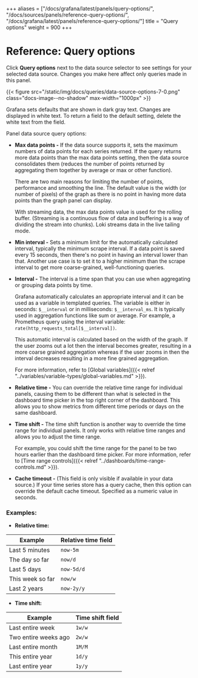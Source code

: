 +++
aliases = ["/docs/grafana/latest/panels/query-options/", "/docs/sources/panels/reference-query-options/", "/docs/grafana/latest/panels/reference-query-options/"]
title = "Query options"
weight = 900
+++

# Reference: Query options

Click **Query options** next to the data source selector to see settings for your selected data source. Changes you make here affect only queries made in this panel.

{{< figure src="/static/img/docs/queries/data-source-options-7-0.png" class="docs-image--no-shadow" max-width="1000px" >}}

Grafana sets defaults that are shown in dark gray text. Changes are displayed in white text. To return a field to the default setting, delete the white text from the field.

Panel data source query options:

- **Max data points -** If the data source supports it, sets the maximum numbers of data points for each series returned. If the query returns more data points than the max data points setting, then the data source consolidates them (reduces the number of points returned by aggregating them together by average or max or other function).

  There are two main reasons for limiting the number of points, performance and smoothing the line. The default value is the width (or number of pixels) of the graph as there is no point in having more data points than the graph panel can display.

  With streaming data, the max data points value is used for the rolling buffer. (Streaming is a continuous flow of data and buffering is a way of dividing the stream into chunks). Loki streams data in the live tailing mode.

- **Min interval -** Sets a minimum limit for the automatically calculated interval, typically the minimum scrape interval. If a data point is saved every 15 seconds, then there's no point in having an interval lower than that. Another use case is to set it to a higher minimum than the scrape interval to get more coarse-grained, well-functioning queries.

- **Interval -** The interval is a time span that you can use when aggregating or grouping data points by time.

  Grafana automatically calculates an appropriate interval and it can be used as a variable in templated queries. The variable is either in seconds: `$__interval` or in milliseconds: `$__interval_ms`. It is typically used in aggregation functions like sum or average. For example, a Prometheus query using the interval variable: `rate(http_requests_total[$__interval])`.

  This automatic interval is calculated based on the width of the graph. If the user zooms out a lot then the interval becomes greater, resulting in a more coarse grained aggregation whereas if the user zooms in then the interval decreases resulting in a more fine grained aggregation.

  For more information, refer to [Global variables]({{< relref "../variables/variable-types/global-variables.md" >}}).

- **Relative time -** You can override the relative time range for individual panels, causing them to be different than what is selected in the dashboard time picker in the top right corner of the dashboard. This allows you to show metrics from different time periods or days on the same dashboard.

- **Time shift -** The time shift function is another way to override the time range for individual panels. It only works with relative time ranges and allows you to adjust the time range.

  For example, you could shift the time range for the panel to be two hours earlier than the dashboard time picker. For more information, refer to [Time range controls]({{< relref "../dashboards/time-range-controls.md" >}}).

- **Cache timeout -** (This field is only visible if available in your data source.) If your time series store has a query cache, then this option can override the default cache timeout. Specified as a numeric value in seconds.

### Examples:

- **Relative time:**

| Example          | Relative time field |
| ---------------- | ------------------- |
| Last 5 minutes   | `now-5m`            |
| The day so far   | `now/d`             |
| Last 5 days      | `now-5d/d`          |
| This week so far | `now/w`             |
| Last 2 years     | `now-2y/y`          |

- **Time shift:**

| Example              | Time shift field |
| -------------------- | ---------------- |
| Last entire week     | `1w/w`           |
| Two entire weeks ago | `2w/w`           |
| Last entire month    | `1M/M`           |
| This entire year     | `1d/y`           |
| Last entire year     | `1y/y`           |
